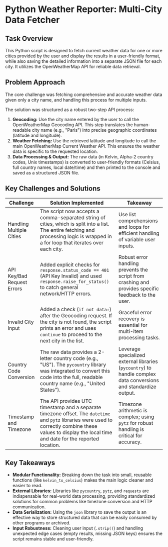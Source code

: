 # Python Weather Reporter: Multi-City Data Fetcher

## Task Overview
This Python script is designed to fetch current weather data for one or more cities provided by the user and display the results in a user-friendly format, while also saving the detailed information into a separate JSON file for each city. It utilizes the OpenWeatherMap API for reliable data retrieval.

## Problem Approach
The core challenge was fetching comprehensive and accurate weather data given only a city name, and handling this process for multiple inputs.

The solution was structured as a robust two-step API process:

1. **Geocoding:** Use the city name entered by the user to call the OpenWeatherMap Geocoding API. This step translates the human-readable city name (e.g., "Paris") into precise geographic coordinates (latitude and longitude).  
2. **Weather Fetching:** Use the retrieved latitude and longitude to call the main OpenWeatherMap Current Weather API. This ensures the weather data is specific to the requested location.  
3. **Data Processing & Output:** The raw data (in Kelvin, Alpha-2 country codes, Unix timestamps) is converted to user-friendly formats (Celsius, full country names, local date/time) and then printed to the console and saved as a structured JSON file.

## Key Challenges and Solutions

| Challenge                | Solution Implemented                                                                                                                                       | Takeaway                                                                 |
|---------------------------|------------------------------------------------------------------------------------------------------------------------------------------------------------|--------------------------------------------------------------------------|
| Handling Multiple Cities  | The script now accepts a comma-separated string of cities, which is split into a list. The entire fetching and processing logic is wrapped in a for loop that iterates over each city. | Use list comprehensions and loops for efficient handling of variable user inputs. |
| API Key/Bad Request Errors | Added explicit checks for `response.status_code == 401` (API Key Invalid) and used `response.raise_for_status()` to catch general network/HTTP errors.     | Robust error handling prevents the script from crashing and provides specific feedback to the user. |
| Invalid City Input        | Added a check (`if not data:`) after the Geocoding request. If the city is not found, the script prints an error and uses `continue` to proceed to the next city in the list. | Graceful error recovery is essential for multi-item processing tasks.     |
| Country Code Conversion   | The raw data provides a 2-letter country code (e.g., "US"). The `pycountry` library was integrated to convert this code into the full, readable country name (e.g., "United States"). | Leverage specialized external libraries (`pycountry`) to handle complex data conversions and standardize output. |
| Timestamp and Timezone    | The API provides UTC timestamp and a separate timezone offset. The `datetime` and `pytz` libraries were used to correctly combine these values to display the local time and date for the reported location. | Timezone arithmetic is complex; using `pytz` for robust handling is critical for accuracy. |

## Key Takeaways
- **Modular Functionality:** Breaking down the task into small, reusable functions (like `kelvin_to_celsius`) makes the main logic cleaner and easier to read.  
- **External Libraries:** Libraries like `pycountry`, `pytz`, and `requests` are indispensable for real-world data processing, providing standardized solutions for common problems like timezone conversion and HTTP communication.  
- **Data Serialization:** Using the `json` library to save the output is an effective way to store structured data that can be easily consumed by other programs or archived.  
- **Input Robustness:** Cleaning user input (`.strip()`) and handling unexpected edge cases (empty results, missing JSON keys) ensures the script remains stable and user-friendly.  
